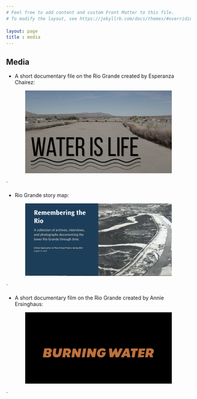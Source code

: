 ```yaml
---
# Feel free to add content and custom Front Matter to this file.
# To modify the layout, see https://jekyllrb.com/docs/themes/#overriding-theme-defaults

layout: page
title : media
---
```


## Media

- A short documentary file on the Rio Grande created by Esperanza Chairez:

<center><a href="https://storymaps.arcgis.com/stories/1ad0c8057ff444a48d8e6656d7877168"> <IMG SRC="waterislife.jpeg" width=400> </A></center>
<br>`

- Rio Grande story map:

<center><a href="https://storymaps.arcgis.com/stories/1ad0c8057ff444a48d8e6656d7877168"> <IMG SRC="remembering.png" width=400> </A></center>
<br>`


- A short documentary film on the Rio Grande created by Annie Ersinghaus:

<center><a href="https://youtu.be/eefK09DGg4E?si=sIIxxOg3GSjDQjjM"> <IMG SRC="burningwater.png" width=400> </A></center>
<br>`



